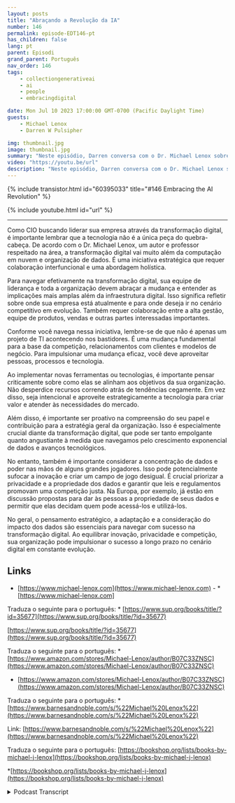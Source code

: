 ```yaml
---
layout: posts
title: "Abraçando a Revolução da IA"
number: 146
permalink: episode-EDT146-pt
has_children: false
lang: pt
parent: Episodi
grand_parent: Português
nav_order: 146
tags:
    - collectiongenerativeai
    - ai
    - people
    - embracingdigital

date: Mon Jul 10 2023 17:00:00 GMT-0700 (Pacific Daylight Time)
guests:
    - Michael Lenox
    - Darren W Pulsipher

img: thumbnail.jpg
image: thumbnail.jpg
summary: "Neste episódio, Darren conversa com o Dr. Michael Lenox sobre a emergente revolução da IA e como abraçá-la ou ser destruído. Michael acaba de lançar um novo livro 'Estratégia na Era Digital: Dominando a Transformação Digital'."
video: "https://youtu.be/url"
description: "Neste episódio, Darren conversa com o Dr. Michael Lenox sobre a emergente revolução da IA e como abraçá-la ou ser destruído. Michael acaba de lançar um novo livro 'Estratégia na Era Digital: Dominando a Transformação Digital'."
---
```


<div>
{% include transistor.html id="60395033" title="#146 Embracing the AI Revolution" %}

{% include youtube.html id="url" %}
</div>

---

Como CIO buscando liderar sua empresa através da transformação digital, é importante lembrar que a tecnologia não é a única peça do quebra-cabeça. De acordo com o Dr. Michael Lenox, um autor e professor respeitado na área, a transformação digital vai muito além da computação em nuvem e organização de dados. É uma iniciativa estratégica que requer colaboração interfuncional e uma abordagem holística.

Para navegar efetivamente na transformação digital, sua equipe de liderança e toda a organização devem abraçar a mudança e entender as implicações mais amplas além da infraestrutura digital. Isso significa refletir sobre onde sua empresa está atualmente e para onde deseja ir no cenário competitivo em evolução. Também requer colaboração entre a alta gestão, equipe de produtos, vendas e outras partes interessadas importantes.

Conforme você navega nessa iniciativa, lembre-se de que não é apenas um projeto de TI acontecendo nos bastidores. É uma mudança fundamental para a base da competição, relacionamentos com clientes e modelos de negócio. Para impulsionar uma mudança eficaz, você deve aproveitar pessoas, processos e tecnologia.

Ao implementar novas ferramentas ou tecnologias, é importante pensar criticamente sobre como elas se alinham aos objetivos da sua organização. Não desperdice recursos correndo atrás de tendências cegamente. Em vez disso, seja intencional e aproveite estrategicamente a tecnologia para criar valor e atender às necessidades do mercado.

Além disso, é importante ser proativo na compreensão do seu papel e contribuição para a estratégia geral da organização. Isso é especialmente crucial diante da transformação digital, que pode ser tanto empolgante quanto angustiante à medida que navegamos pelo crescimento exponencial de dados e avanços tecnológicos.

No entanto, também é importante considerar a concentração de dados e poder nas mãos de alguns grandes jogadores. Isso pode potencialmente sufocar a inovação e criar um campo de jogo desigual. É crucial priorizar a privacidade e a propriedade dos dados e garantir que leis e regulamentos promovam uma competição justa. Na Europa, por exemplo, já estão em discussão propostas para dar às pessoas a propriedade de seus dados e permitir que elas decidam quem pode acessá-los e utilizá-los.

No geral, o pensamento estratégico, a adaptação e a consideração do impacto dos dados são essenciais para navegar com sucesso na transformação digital. Ao equilibrar inovação, privacidade e competição, sua organização pode impulsionar o sucesso a longo prazo no cenário digital em constante evolução.

## Links

* [https://www.michael-lenox.com](https://www.michael-lenox.com) - * [https://www.michael-lenox.com]

Traduza o seguinte para o português: * [https://www.sup.org/books/title/?id=35677](https://www.sup.org/books/title/?id=35677)

[https://www.sup.org/books/title/?id=35677](https://www.sup.org/books/title/?id=35677)

Traduza o seguinte para o português: * [https://www.amazon.com/stores/Michael-Lenox/author/B07C33ZNSC](https://www.amazon.com/stores/Michael-Lenox/author/B07C33ZNSC)

* [https://www.amazon.com/stores/Michael-Lenox/author/B07C33ZNSC](https://www.amazon.com/stores/Michael-Lenox/author/B07C33ZNSC)

Traduza o seguinte para o português: * [https://www.barnesandnoble.com/s/%22Michael%20Lenox%22](https://www.barnesandnoble.com/s/%22Michael%20Lenox%22)

Link: [https://www.barnesandnoble.com/s/%22Michael%20Lenox%22](https://www.barnesandnoble.com/s/%22Michael%20Lenox%22)

Traduza o seguinte para o português: [https://bookshop.org/lists/books-by-michael-j-lenox](https://bookshop.org/lists/books-by-michael-j-lenox)

*[https://bookshop.org/lists/books-by-michael-j-lenox](https://bookshop.org/lists/books-by-michael-j-lenox)



<details>
<summary> Podcast Transcript </summary>

<p></p>

</details>
